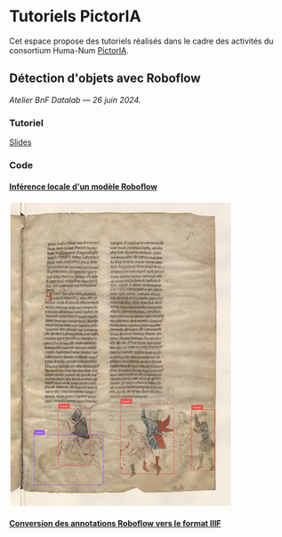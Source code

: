 # Tutoriels PictorIA

Cet espace propose des tutoriels réalisés dans le cadre des activités du consortium Huma-Num [PictorIA](https://pictoria.hypotheses.org/).

## Détection d'objets avec Roboflow

_Atelier BnF Datalab — 26 juin 2024._

### Tutoriel

[Slides](https://docs.google.com/presentation/d/1-a0tdgQRa2K5ESwN5IhTn8VnGtDaxeseK37TgvtaiHY/edit#)

### Code 

#### [Inférence locale d'un modèle Roboflow](https://github.com/altomator/pictorIA/blob/main/python/test_inference.py)


![inférence Roboflow sur image de test](./demo/inference.png)


#### [Conversion des annotations Roboflow vers le format IIIF]()

